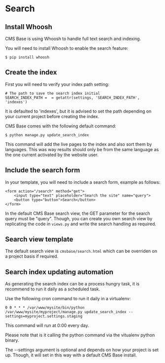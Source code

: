 Search
======

Install Whoosh
--------------

CMS Base is using Whoosh to handle full text search and indexing.

You will need to install Whoosh to enable the search feature:

	$ pip install whoosh
	
	
Create the index
----------------

First you will need to verify your index path setting:

	# The path to save the search index initial
	SEARCH_INDEX_PATH =  = getattr(settings, 'SEARCH_INDEX_PATH', 'indexes')
	
It is defaulted to 'indexes', but it is advised to set the path depending on your current project before creating the index.

CMS Base comes with the following default command:

	$ python manage.py update_search_index
	
This command will add the live pages to the index and also sort them by languages. This was way results should only be from the same language as the one current activated by the website user.


Include the search form
-----------------------

In your template, you will need to include a search form, example as follows:

	<form action="/search" method="get">
		<input type="text" placeholder="Search the site" name="query">
		<button type="button">Search</button>
	</form>
	
In the default CMS Base search view, the GET parameter for the search query must be "query". Though, you can create you own search view by replicating the code in `views.py` and write the search handling as required.


Search view template
--------------------

The default search view is `cmsbase/search.html` which can be overriden on a project basis if required.


Search index updating automation
--------------------------------

As generating the search index can be a process hungry task, it is recommend to run it daily as a scheduled task.

Use the following cron command to run it daily in a virtualenv:

	0 0 * * * /var/www/mysite/bin/python /var/www/mysite/myproject/manage.py update_search_index --settings=myproject.settings.staging
	
This command will run at 0:00 every day.

Please note that is it calling the python command via the vitualenv python binary.

The --settings argument is optional and depends on how your project is set up. Though, it will set in this way with a default CMS Base install.